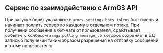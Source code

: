 ## Сервис по взаимодействию с ArmGS API

При запуске берёт указанные в `armgs.settings bots_tokens` бот-токены и начинает поллить сервер по каждому в отдельном потоке. При получении сообщения в бот-чате от пользователя, срабатывает событие с колбэком `armgs.polling message_cb`, которое сохраняет в БД запись о получении таким образом разрешения на отправку сообщений к этому пользователю.


